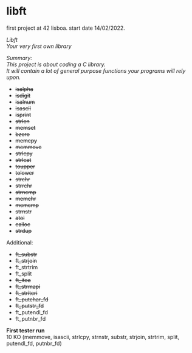 # libft

first project at 42 lisboa. start date 14/02/2022.

*Libft*  
*Your very first own library*

*Summary:*  
*This project is about coding a C library.*  
*It will contain a lot of general purpose functions your programs will rely upon.*

* ~~isalpha~~  
* ~~isdigit~~  
* ~~isalnum~~  
* ~~isascii~~  
* ~~isprint~~  
* ~~strlen~~  
* ~~memset~~  
* ~~bzero~~  
* ~~memcpy~~  
* ~~memmove~~  
* ~~strlcpy~~  
* ~~strlcat~~  
* ~~toupper~~  
* ~~tolower~~  
* ~~strchr~~  
* ~~strrchr~~  
* ~~strncmp~~  
* ~~memchr~~  
* ~~memcmp~~  
* ~~strnstr~~  
* ~~atoi~~  
* ~~calloc~~  
* ~~strdup~~  

Additional:
* ~~ft_substr~~
* ~~ft_strjoin~~
* ft_strtrim
* ft_split
* ~~ft_itoa~~
* ~~ft_strmapi~~
* ~~ft_striteri~~
* ~~ft_putchar_fd~~
* ~~ft_putstr_fd~~
* ft_putendl_fd
* ft_putnbr_fd

**First tester run**  
10 KO (memmove, isascii, strlcpy, strnstr, substr, strjoin, strtrim, split, putendl_fd, putnbr_fd)  